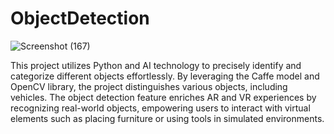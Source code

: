 # ObjectDetection

![Screenshot (167)](https://github.com/creator-angelika/ObjectDetection/assets/98653272/f07de471-550c-466f-b015-d72398ee2df7)

This project utilizes Python and AI technology to precisely identify and categorize different objects effortlessly.
By leveraging the Caffe model and OpenCV library, the project distinguishes various objects, including vehicles.
The object detection feature enriches AR and VR experiences by recognizing real-world objects, empowering users to interact with virtual elements such as placing furniture or using tools in simulated environments.
